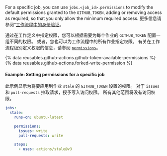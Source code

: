 For a specific job, you can use `jobs.<job_id>.permissions` to modify the default permissions granted to the `GITHUB_TOKEN`, adding or removing access as required, so that you only allow the minimum required access. 更多信息请参阅“[工作流程中的身份验证](/actions/reference/authentication-in-a-workflow#permissions-for-the-github_token)。

通过在工作定义中指定权限，您可以根据需要为每个作业的 `GITHUB_TOKEN` 配置一组不同的权限。 或者，您也可以为工作流程中的所有作业指定权限。 有关在工作流程级别定义权限的信息，请参阅 [`permissions`](/actions/using-workflows/workflow-syntax-for-github-actions#permissions)。

{% data reusables.github-actions.github-token-available-permissions %}
{% data reusables.github-actions.forked-write-permission %}

#### Example: Setting permissions for a specific job

此示例显示为将要应用到作业 `stale` 的 `GITHUB_TOKEN` 设置的权限。 对于 `issues` 和 `pull-requests` 拉取请求，授予写入访问权限。 所有其他范围将没有访问权限。

```yaml
jobs:
  stale:
    runs-on: ubuntu-latest

    permissions:
      issues: write
      pull-requests: write

    steps:
      - uses: actions/stale@v3
```
